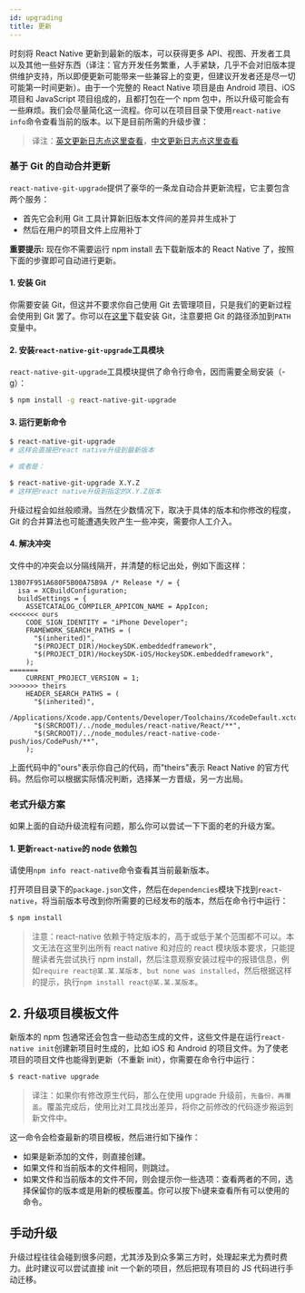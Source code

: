 ```yaml
---
id: upgrading
title: 更新
---
```


时刻将 React Native 更新到最新的版本，可以获得更多 API、视图、开发者工具以及其他一些好东西（译注：官方开发任务繁重，人手紧缺，几乎不会对旧版本提供维护支持，所以即便更新可能带来一些兼容上的变更，但建议开发者还是尽一切可能第一时间更新）。由于一个完整的 React Native 项目是由 Android 项目、iOS 项目和 JavaScript 项目组成的，且都打包在一个 npm 包中，所以升级可能会有一些麻烦。我们会尽量简化这一流程。你可以在项目目录下使用`react-native info`命令查看当前的版本。以下是目前所需的升级步骤：

> 译注：[英文更新日志点这里查看](https://github.com/facebook/react-native/releases)，[中文更新日志点这里查看](http://bbs.reactnative.cn/category/1)

### 基于 Git 的自动合并更新

`react-native-git-upgrade`提供了豪华的一条龙自动合并更新流程，它主要包含两个服务：

- 首先它会利用 Git 工具计算新旧版本文件间的差异并生成补丁
- 然后在用户的项目文件上应用补丁

**重要提示:** 现在你不需要运行 npm install 去下载新版本的 React Native 了，按照下面的步骤即可自动进行更新。

#### 1. 安装 Git

你需要安装 Git，但这并不要求你自己使用 Git 去管理项目，只是我们的更新过程会使用到 Git 罢了。你可以在[这里](https://git-scm.com/downloads)下载安装 Git，注意要把 Git 的路径添加到`PATH`变量中。

#### 2. 安装`react-native-git-upgrade`工具模块

`react-native-git-upgrade`工具模块提供了命令行命令，因而需要全局安装（-g）：

```sh
$ npm install -g react-native-git-upgrade
```

#### 3. 运行更新命令

```sh
$ react-native-git-upgrade
# 这样会直接把react native升级到最新版本

# 或者是：

$ react-native-git-upgrade X.Y.Z
# 这样把react native升级到指定的X.Y.Z版本
```

升级过程会如丝般顺滑。当然在少数情况下，取决于具体的版本和你修改的程度，Git 的合并算法也可能遭遇失败产生一些冲突，需要你人工介入。

#### 4. 解决冲突

文件中的冲突会以分隔线隔开，并清楚的标记出处，例如下面这样：

```
13B07F951A680F5B00A75B9A /* Release */ = {
  isa = XCBuildConfiguration;
  buildSettings = {
    ASSETCATALOG_COMPILER_APPICON_NAME = AppIcon;
<<<<<<< ours
    CODE_SIGN_IDENTITY = "iPhone Developer";
    FRAMEWORK_SEARCH_PATHS = (
      "$(inherited)",
      "$(PROJECT_DIR)/HockeySDK.embeddedframework",
      "$(PROJECT_DIR)/HockeySDK-iOS/HockeySDK.embeddedframework",
    );
=======
    CURRENT_PROJECT_VERSION = 1;
>>>>>>> theirs
    HEADER_SEARCH_PATHS = (
      "$(inherited)",
      /Applications/Xcode.app/Contents/Developer/Toolchains/XcodeDefault.xctoolchain/usr/include,
      "$(SRCROOT)/../node_modules/react-native/React/**",
      "$(SRCROOT)/../node_modules/react-native-code-push/ios/CodePush/**",
    );
```

上面代码中的"ours"表示你自己的代码，而"theirs"表示 React Native 的官方代码。然后你可以根据实际情况判断，选择某一方晋级，另一方出局。

### 老式升级方案

如果上面的自动升级流程有问题，那么你可以尝试一下下面的老的升级方案。

#### 1. 更新`react-native`的 node 依赖包

请使用`npm info react-native`命令查看其当前最新版本。

打开项目目录下的`package.json`文件，然后在`dependencies`模块下找到`react-native`，将当前版本号改到你所需要的已经发布的版本，然后在命令行中运行：

```sh
$ npm install
```

> 注意：react-native 依赖于特定版本的，高于或低于某个范围都不可以。本文无法在这里列出所有 react native 和对应的 react 模块版本要求，只能提醒读者先尝试执行 npm install，然后注意观察安装过程中的报错信息，例如`require react@某.某.某版本, but none was installed`，然后根据这样的提示，执行`npm install react@某.某.某版本`。

## 2. 升级项目模板文件

新版本的 npm 包通常还会包含一些动态生成的文件，这些文件是在运行`react-native init`创建新项目时生成的，比如 iOS 和 Android 的项目文件。为了使老项目的项目文件也能得到更新（不重新 init），你需要在命令行中运行：

```sh
$ react-native upgrade
```

> 译注：如果你有修改原生代码，那么在使用 upgrade 升级前，`先备份，再覆盖`。覆盖完成后，使用比对工具找出差异，将你之前修改的代码逐步搬运到新文件中。

这一命令会检查最新的项目模板，然后进行如下操作：

- 如果是新添加的文件，则直接创建。
- 如果文件和当前版本的文件相同，则跳过。
- 如果文件和当前版本的文件不同，则会提示你一些选项：查看两者的不同，选择保留你的版本或是用新的模板覆盖。你可以按下`h`键来查看所有可以使用的命令。

## 手动升级

升级过程往往会碰到很多问题，尤其涉及到众多第三方时，处理起来尤为费时费力。此时建议可以尝试直接 init 一个新的项目，然后把现有项目的 JS 代码进行手动迁移。

